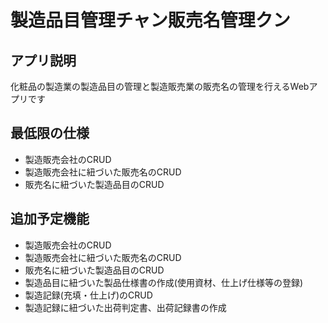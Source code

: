 # 製造品目管理チャン販売名管理クン

## アプリ説明
化粧品の製造業の製造品目の管理と製造販売業の販売名の管理を行えるWebアプリです

## 最低限の仕様
- 製造販売会社のCRUD
- 製造販売会社に紐づいた販売名のCRUD
- 販売名に紐づいた製造品目のCRUD

## 追加予定機能
- 製造販売会社のCRUD
- 製造販売会社に紐づいた販売名のCRUD
- 販売名に紐づいた製造品目のCRUD
- 製造品目に紐づいた製品仕様書の作成(使用資材、仕上げ仕様等の登録)
- 製造記録(充填・仕上げ)のCRUD
- 製造記録に紐づいた出荷判定書、出荷記録書の作成
